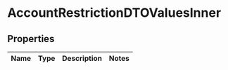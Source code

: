 
# AccountRestrictionDTOValuesInner

## Properties
Name | Type | Description | Notes
------------ | ------------- | ------------- | -------------



